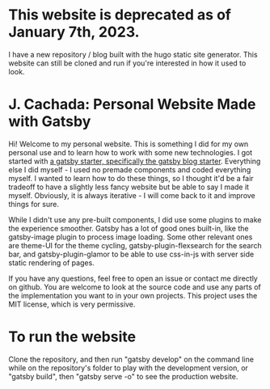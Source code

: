 <h1>
  This website is deprecated as of January 7th, 2023.
</h1>

 I have a new repository / blog built with the hugo static site generator. This website can still be cloned and run if you're interested in how it used to look.

<h1>
  J. Cachada: Personal Website Made with Gatsby
</h1>

Hi! Welcome to my personal website. This is something I did for my own personal use and to learn how to work with some new technologies. I got started with [a gatsby starter, specifically the gatsby blog starter](https://www.gatsbyjs.org/docs/gatsby-starters/). Everything else I did myself - I used no premade components and coded everything myself. I wanted to learn how to do these things, so I thought it'd be a fair tradeoff to have a slightly less fancy website but be able to say I made it myself.
Obviously, it is always iterative - I will come back to it and improve things for sure.

While I didn't use any pre-built components, I did use some plugins to make the experience smoother. Gatsby has a lot of good ones built-in, like the gatsby-image plugin to process image loading. Some other relevant ones are theme-UI for the theme cycling, gatsby-plugin-flexsearch for the search bar, and gatsby-plugin-glamor to be able to use css-in-js with server side static rendering of pages.

If you have any questions, feel free to open an issue or contact me directly on github. You are welcome to look at the source code and use any parts of the implementation you want to in your own projects. This project uses the MIT license, which is very permissive.

<h1>
  To run the website
</h1>

Clone the repository, and then run "gatsby develop" on the command line while on the repository's folder to play with the development version, or "gatsby build", then "gatsby serve -o" to see the production website.
